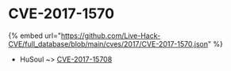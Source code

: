 # CVE-2017-1570
{% embed url="https://github.com/Live-Hack-CVE/full_database/blob/main/cves/2017/CVE-2017-1570.json" %}

* HuSoul ~> [CVE-2017-15708](https://www.alice-snow.ru/2017/database/cve-2017-1570/cve-2017-15708-husoul)
